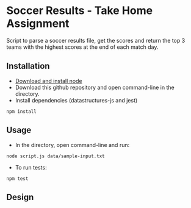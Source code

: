 # Soccer Results - Take Home Assignment

Script to parse a soccer results file, get the scores and return the top 3 teams with the highest scores at the end of each match day.

## Installation

- [Download and install node](https://nodejs.org/en/download/)
- Download this github repository and open command-line in the directory.
- Install dependencies (datastructures-js and jest)

```
npm install
```

## Usage

- In the directory, open command-line and run:

```
node script.js data/sample-input.txt
```

- To run tests:

```
npm test
```

## Design
